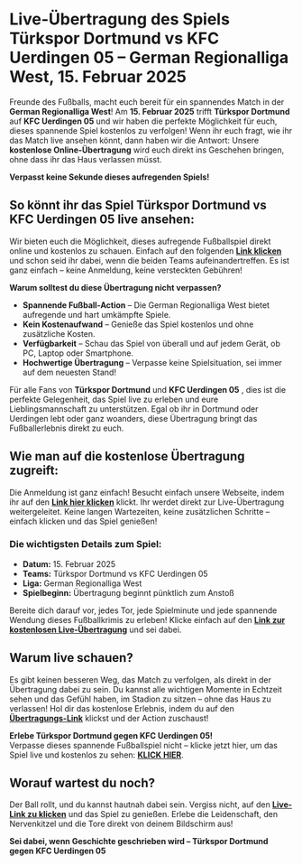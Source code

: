 # Live-Übertragung des Spiels Türkspor Dortmund vs KFC Uerdingen 05 – German Regionalliga West, 15. Februar 2025

Freunde des Fußballs, macht euch bereit für ein spannendes Match in der **German Regionalliga West**! Am **15. Februar 2025** trifft **Türkspor Dortmund** auf **KFC Uerdingen 05** und wir haben die perfekte Möglichkeit für euch, dieses spannende Spiel kostenlos zu verfolgen! Wenn ihr euch fragt, wie ihr das Match live ansehen könnt, dann haben wir die Antwort: Unsere **kostenlose Online-Übertragung** wird euch direkt ins Geschehen bringen, ohne dass ihr das Haus verlassen müsst.

**Verpasst keine Sekunde dieses aufregenden Spiels!**

## So könnt ihr das Spiel Türkspor Dortmund vs KFC Uerdingen 05 live ansehen:

Wir bieten euch die Möglichkeit, dieses aufregende Fußballspiel direkt online und kostenlos zu schauen. Einfach auf den folgenden [**Link klicken**](https://tinyurl.com/livestreamfreeo?st=T%C3%BCrkspor+Dortmund+vs+KFC+Uerdingen+05&si=ghc) und schon seid ihr dabei, wenn die beiden Teams aufeinandertreffen. Es ist ganz einfach – keine Anmeldung, keine versteckten Gebühren!

**Warum solltest du diese Übertragung nicht verpassen?**

- **Spannende Fußball-Action** – Die German Regionalliga West bietet aufregende und hart umkämpfte Spiele.
- **Kein Kostenaufwand** – Genieße das Spiel kostenlos und ohne zusätzliche Kosten.
- **Verfügbarkeit** – Schau das Spiel von überall und auf jedem Gerät, ob PC, Laptop oder Smartphone.
- **Hochwertige Übertragung** – Verpasse keine Spielsituation, sei immer auf dem neuesten Stand!

Für alle Fans von **Türkspor Dortmund** und **KFC Uerdingen 05** , dies ist die perfekte Gelegenheit, das Spiel live zu erleben und eure Lieblingsmannschaft zu unterstützen. Egal ob ihr in Dortmund oder Uerdingen lebt oder ganz woanders, diese Übertragung bringt das Fußballerlebnis direkt zu euch.

## Wie man auf die kostenlose Übertragung zugreift:

Die Anmeldung ist ganz einfach! Besucht einfach unsere Webseite, indem ihr auf den [**Link hier klicken**](https://tinyurl.com/livestreamfreeo?st=T%C3%BCrkspor+Dortmund+vs+KFC+Uerdingen+05&si=ghc) klickt. Ihr werdet direkt zur Live-Übertragung weitergeleitet. Keine langen Wartezeiten, keine zusätzlichen Schritte – einfach klicken und das Spiel genießen!

### Die wichtigsten Details zum Spiel:

- **Datum:** 15. Februar 2025
- **Teams:** Türkspor Dortmund vs KFC Uerdingen 05
- **Liga:** German Regionalliga West
- **Spielbeginn:** Übertragung beginnt pünktlich zum Anstoß

Bereite dich darauf vor, jedes Tor, jede Spielminute und jede spannende Wendung dieses Fußballkrimis zu erleben! Klicke einfach auf den [**Link zur kostenlosen Live-Übertragung**](https://tinyurl.com/livestreamfreeo?st=T%C3%BCrkspor+Dortmund+vs+KFC+Uerdingen+05&si=ghc) und sei dabei.

## Warum live schauen?

Es gibt keinen besseren Weg, das Match zu verfolgen, als direkt in der Übertragung dabei zu sein. Du kannst alle wichtigen Momente in Echtzeit sehen und das Gefühl haben, im Stadion zu sitzen – ohne das Haus zu verlassen! Hol dir das kostenlose Erlebnis, indem du auf den [**Übertragungs-Link**](https://tinyurl.com/livestreamfreeo?st=T%C3%BCrkspor+Dortmund+vs+KFC+Uerdingen+05&si=ghc) klickst und der Action zuschaust!

**Erlebe Türkspor Dortmund gegen KFC Uerdingen 05!**   
Verpasse dieses spannende Fußballspiel nicht – klicke jetzt hier, um das Spiel live und kostenlos zu sehen: [**KLICK HIER**](https://tinyurl.com/livestreamfreeo?st=T%C3%BCrkspor+Dortmund+vs+KFC+Uerdingen+05&si=ghc).

## Worauf wartest du noch?

Der Ball rollt, und du kannst hautnah dabei sein. Vergiss nicht, auf den [**Live-Link zu klicken**](https://tinyurl.com/livestreamfreeo?st=T%C3%BCrkspor+Dortmund+vs+KFC+Uerdingen+05&si=ghc) und das Spiel zu genießen. Erlebe die Leidenschaft, den Nervenkitzel und die Tore direkt von deinem Bildschirm aus!

**Sei dabei, wenn Geschichte geschrieben wird – Türkspor Dortmund gegen KFC Uerdingen 05**
